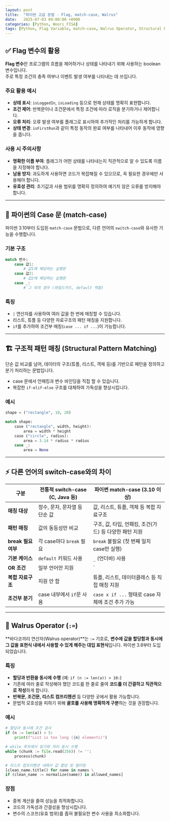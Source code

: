```yaml
---
layout: post
title:  "파이썬 고급 문법 - Flag, match-case, Walrus"
date:   2025-07-03 09:00:00 +0900
categories: [Python, Woori FISA]
tags: [Python, Flag Variable, match-case, Walrus Operator, Structural Pattern Matching, '#우리FIS아카데미', '#우리FISA', '#AI엔지니어링', '#K-디지털트레이닝', '#우리에프아이에스', '#글로벌소프트웨어캠퍼스']
---
```


## ✅ Flag 변수의 활용

**Flag 변수**란 프로그램의 흐름을 제어하거나 상태를 나타내기 위해 사용하는 boolean 변수입니다.  
주로 특정 조건의 충족 여부나 이벤트 발생 여부를 나타내는 데 쓰입니다.

### 주요 활용 예시

- **상태 표시**: `isLoggedIn`, `isLoading` 등으로 현재 상태를 명확히 표현합니다.
- **조건 제어**: 반복문이나 조건문에서 특정 조건에 따라 로직을 분기하거나 제어합니다.
- **오류 처리**: 오류 발생 여부를 플래그로 표시하여 추가적인 처리를 가능하게 합니다.
- **상태 변경**: `isFirstRun`과 같이 특정 동작의 완료 여부를 나타내어 이후 동작에 영향을 줍니다.

### 사용 시 주의사항

- **명확한 이름 부여**: 플래그가 어떤 상태를 나타내는지 직관적으로 알 수 있도록 이름을 지정해야 합니다.
- **남용 방지**: 과도하게 사용하면 코드가 복잡해질 수 있으므로, 꼭 필요한 경우에만 사용해야 합니다.
- **유효성 관리**: 초기값과 사용 범위를 명확히 정의하여 예기치 않은 오류를 방지해야 합니다.

---

## 🧩 파이썬의 Case 문 (match-case)

파이썬 3.10부터 도입된 `match-case` 문법으로, 다른 언어의 `switch-case`와 유사한 기능을 수행합니다.

### 기본 구조

```python
match 변수:
    case 값1:
        # 값1에 해당하는 실행문
    case 값2:
        # 값2에 해당하는 실행문
    case _:
        # 그 외의 경우 (와일드카드, default 역할)
```


### 특징

- `|` 연산자를 사용하여 여러 값을 한 번에 매칭할 수 있습니다.
- 리스트, 튜플 등 다양한 자료구조의 패턴 매칭을 지원합니다.
- `if`를 추가하여 조건부 매칭(`case ... if ...`)이 가능합니다.

---

## 🏗️ 구조적 패턴 매칭 (Structural Pattern Matching)

단순 값 비교를 넘어, 데이터의 구조(튜플, 리스트, 객체 등)를 기반으로 패턴을 정의하고 분기 처리하는 문법입니다.

- case 문에서 언패킹과 변수 바인딩을 직접 할 수 있습니다.
- 복잡한 `if-elif-else` 구조를 대체하여 가독성을 향상시킵니다.

### 예시

```python
shape = ("rectangle", 10, 20)

match shape:
    case ("rectangle", width, height):
        area = width * height
    case ("circle", radius):
        area = 3.14 * radius * radius
    case _:
        area = None
```


---

## ⚡️ 다른 언어의 switch-case와의 차이

| 구분 | 전통적 switch-case (C, Java 등) | 파이썬 match-case (3.10 이상) |
|---|---|---|
| **매칭 대상** | 정수, 문자, 문자열 등 단순 값 | 값, 리스트, 튜플, 객체 등 복합 자료구조 |
| **패턴 매칭** | 값의 동등성만 비교 | 구조, 값, 타입, 언패킹, 조건(가드) 등 다양한 패턴 지원 |
| **break 필요 여부** | 각 case마다 `break` 필요 | `break` 불필요 (첫 번째 일치 case만 실행) |
| **기본 케이스** | `default` 키워드 사용 | `_` (언더바) 사용 |
| **OR 조건** | 일부 언어만 지원 | `|` 연산자로 지원 |
| **복합 자료구조** | 지원 안 함 | 튜플, 리스트, 데이터클래스 등 직접 매칭 지원 |
| **조건부 분기** | case 내부에서 `if`문 사용 | `case x if ...` 형태로 case 자체에 조건 추가 가능 |

---

## 🦭 Walrus Operator (`:=`)

**바다코끼리 연산자(Walrus operator)**는 `:=` 기호로, **변수에 값을 할당함과 동시에 그 값을 표현식 내에서 사용할 수 있게 해주는 대입 표현식**입니다. 파이썬 3.8부터 도입되었습니다.

### 특징

- **할당과 반환을 동시에 수행** (예: `if (n := len(a)) > 10:`)
- 기존에 여러 줄로 작성해야 했던 코드를 한 줄로 줄여 **코드를 더 간결하고 직관적으로 작성**하게 합니다.
- **반복문, 조건문, 리스트 컴프리헨션** 등 다양한 곳에서 활용 가능합니다.
- 문법적 모호성을 피하기 위해 **괄호를 사용해 명확하게 구분**하는 것을 권장합니다.

### 예시

```python
# 할당과 동시에 조건 검사
if (n := len(a)) > 5:
    print(f"List is too long ({n} elements)")

# while 루프에서 읽기와 처리 동시 수행
while (chunk := file.read(256)) != '':
    process(chunk)

# 리스트 컴프리헨션 내에서 값 할당 및 필터링
[clean_name.title() for name in names \
if (clean_name := normalize(name)) in allowed_names]
```


### 장점

- 중복 계산을 줄여 성능을 최적화합니다.
- 코드의 가독성과 간결성을 향상시킵니다.
- 변수의 스코프(유효 범위)를 좁혀 불필요한 변수 사용을 최소화합니다.
